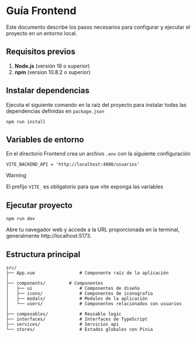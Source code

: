 # Guía Frontend

Este documento describe los pasos necesarios para configurar y ejecutar el proyecto en un entorno local.

## Requisitos previos

1. **Node.js** (versión 18 o superior)
2. **npm** (version 10.8.2 o superior)

## Instalar dependencias

Ejecuta el siguiente comando en la raíz del proyecto para instalar todas las dependencias definidas en `package.json`

```
npm run install
```

## Variables de entorno

En el directorio Frontend crea un archivo `.env` con la siguiente configuración

```
VITE_BACKEND_API = 'http://localhost:4000/usuarios'
```

> [!WARNING]
> El prefijo `VITE_` es obligatorio para que vite exponga las variables

## Ejecutar proyecto

```
npm run dev
```

Abre tu navegador web y accede a la URL proporcionada en la terminal, generalmente http://localhost:5173.

## Estructura principal

```
src/
├── App.vue                 # Componente raíz de la aplicación
│
├── components/		    # Componentes
│   ├── ui					# Componentes de diseño
│   ├── icons/              # Componentes de iconografía
│   ├── modals/             # Modales de la aplicación
│   └── users/	            # Componentes relacionados con usuarios
│
├── composables/            # Reusable logic
├── interfaces/             # Interfaces de TypeScript
├── services/               # Servicios api
└── stores/                 # Estados globales con Pinia
```
